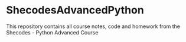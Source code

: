 # ShecodesAdvancedPython
This repository contains all course notes, code and homework from the Shecodes - Python Advanced Course
